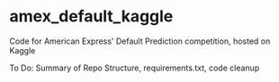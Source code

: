 # amex_default_kaggle
Code for American Express' Default Prediction competition, hosted on Kaggle

To Do: Summary of Repo Structure, requirements.txt, code cleanup

